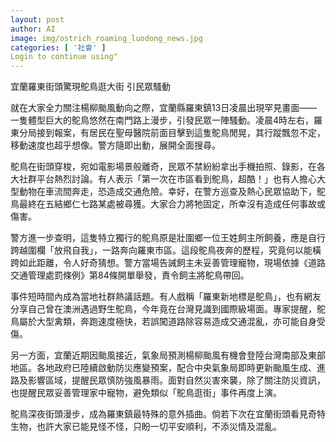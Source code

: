 ```yaml
---
layout: post
author: AI
image: img/ostrich_roaming_luodong_news.jpg
categories: [ '社會' ]
Login to continue using"
---
```

宜蘭羅東街頭驚現鴕鳥逛大街 引民眾騷動

就在大家全力關注楊柳颱風動向之際，宜蘭縣羅東鎮13日凌晨出現罕見畫面——一隻體型巨大的鴕鳥悠然在南門路上漫步，引發民眾一陣騷動。凌晨4時左右，羅東分局接到報案，有居民在聖母醫院前面目擊到這隻鴕鳥閒晃，其行蹤飄忽不定，移動速度也超乎想像。警方隨即出動，展開全面搜尋。

鴕鳥在街頭穿梭，宛如電影場景般離奇，民眾不禁紛紛拿出手機拍照、錄影，在各大社群平台熱烈討論。有人表示「第一次在市區看到鴕鳥，超酷！」也有人擔心大型動物在車流間奔走，恐造成交通危險。幸好，在警方巡查及熱心民眾協助下，鴕鳥最終在五結鄉仁七路某處被尋獲。大家合力將牠固定，所幸沒有造成任何事故或傷害。

警方進一步查明，這隻特立獨行的鴕鳥原是壯圍鄉一位王姓飼主所飼養，應是自行跨越圍欄「放飛自我」，一路奔向羅東市區。這段鴕鳥夜奔的歷程，究竟何以能橫跨如此距離，令人好奇猜想。警方當場告誡飼主未妥善管理寵物，現場依據《道路交通管理處罰條例》第84條開單舉發，責令飼主將鴕鳥帶回。

事件短時間內成為當地社群熱議話題。有人戲稱「羅東新地標是鴕鳥」，也有網友分享自己曾在澳洲遇過野生鴕鳥，今年竟在台灣見識到國際級場面。專家提醒，鴕鳥屬於大型禽類，奔跑速度極快，若誤闖道路除容易造成交通混亂，亦可能自身受傷。

另一方面，宜蘭近期因颱風接近，氣象局預測楊柳颱風有機會登陸台灣南部及東部地區。各地政府已陸續啟動防災應變預案，配合中央氣象局即時更新颱風生成、進路及影響區域，提醒民眾慎防強風暴雨。面對自然災害來襲，除了關注防災資訊，也提醒民眾妥善管理家中寵物，避免類似「鴕鳥逛街」事件再度上演。

鴕鳥深夜街頭漫步，成為羅東鎮最特殊的意外插曲。倘若下次在宜蘭街頭看見奇特生物，也許大家已能見怪不怪，只盼一切平安順利，不添災情及混亂。